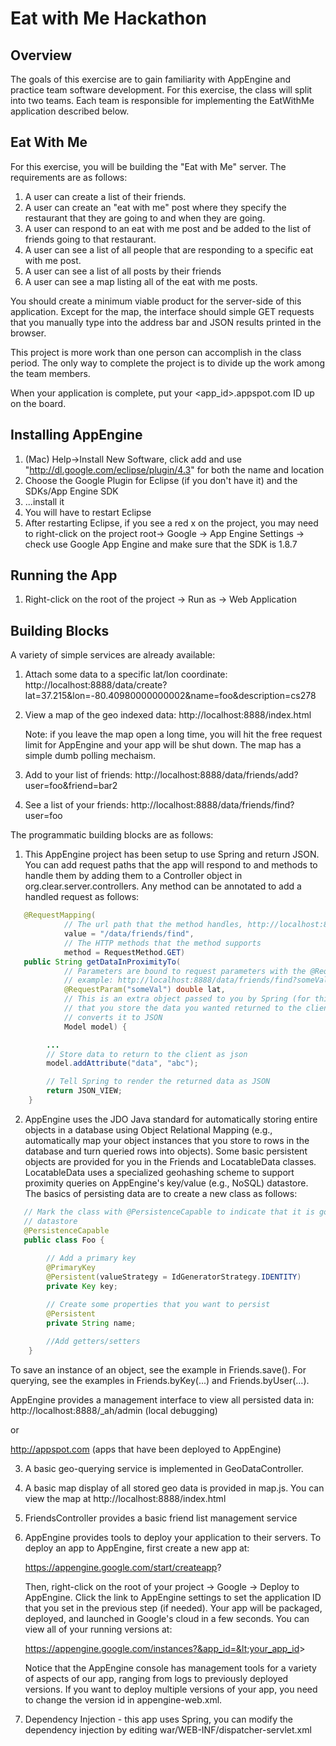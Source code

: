 Eat with Me Hackathon
======================

Overview
---------
The goals of this exercise are to gain familiarity with AppEngine and practice 
team software development. For this exercise, the class will split into two teams. 
Each team is responsible for implementing the EatWithMe application described below.

Eat With Me
-----------
For this exercise, you will be building the "Eat with Me" server. The requirements
are as follows:

1. A user can create a list of their friends.
2. A user can create an "eat with me" post where they specify the restaurant that they
   are going to and when they are going.
3. A user can respond to an eat with me post and be added to the list of friends going
   to that restaurant.
4. A user can see a list of all people that are responding to a specific eat with me
   post.
5. A user can see a list of all posts by their friends  
6. A user can see a map listing all of the eat with me posts.

You should create a minimum viable product for the server-side of this application.
Except for the map, the interface should simple GET requests that you manually type 
into the address bar and JSON results printed in the browser. 

This project is more work than one person can accomplish in the class period. The
only way to complete the project is to divide up the work among the team members.

When your application is complete, put your &lt;app_id&gt;.appspot.com ID up on the board.

Installing AppEngine
---------------------
1. (Mac) Help->Install New Software, click add and use "http://dl.google.com/eclipse/plugin/4.3" for
   both the name and location
2. Choose the Google Plugin for Eclipse (if you don't have it) and the SDKs/App Engine SDK
3. ...install it
4. You will have to restart Eclipse
5. After restarting Eclipse, if you see a red x on the project, you may need to right-click on the
   project root-> Google -> App Engine Settings -> check use Google App Engine and make sure that
   the SDK is 1.8.7

Running the App
----------------
1. Right-click on the root of the project -> Run as -> Web Application

Building Blocks
----------------
A variety of simple services are already available:

1. Attach some data to a specific lat/lon coordinate:
   http://localhost:8888/data/create?lat=37.215&lon=-80.40980000000002&name=foo&description=cs278
   
2. View a map of the geo indexed data:
   http://localhost:8888/index.html
   
   Note: if you leave the map open a long time, you will hit the free request limit for
   AppEngine and your app will be shut down. The map has a simple dumb polling mechaism.

3. Add to your list of friends:
   http://localhost:8888/data/friends/add?user=foo&friend=bar2
   
4. See a list of your friends:
   http://localhost:8888/data/friends/find?user=foo


The programmatic building blocks are as follows:

1. This AppEngine project has been setup to use Spring and return JSON. You can add
   request paths that the app will respond to and methods to handle them by adding them
   to a Controller object in org.clear.server.controllers. Any method can be annotated 
   to add a handled request as follows:

```java 
   @RequestMapping(
   			// The url path that the method handles, http://localhost:8888/data/friends/find
   			value = "/data/friends/find", 
   			// The HTTP methods that the method supports
   			method = RequestMethod.GET)
   public String getDataInProximityTo(
            // Parameters are bound to request parameters with the @RequestParam annotation,
            // example: http://localhost:8888/data/friends/find?someVal=1.23
            @RequestParam("someVal") double lat, 
            // This is an extra object passed to you by Spring (for this particular configuration)
            // that you store the data you wanted returned to the client in. Spring automatically
            // converts it to JSON
            Model model) {

		...
		// Store data to return to the client as json
		model.addAttribute("data", "abc");

		// Tell Spring to render the returned data as JSON
		return JSON_VIEW;
	}
```
	
2. AppEngine uses the JDO Java standard for automatically storing entire objects in a database
   using Object Relational Mapping (e.g., automatically map your object instances that you store
   to rows in the database and turn queried rows into objects). Some basic persistent objects
   are provided for you in the Friends and LocatableData classes. LocatableData uses a specialized
   geohashing scheme to support proximity queries on AppEngine's key/value (e.g., NoSQL) datastore.
   The basics of persisting data are to create a new class as follows:

```java 
   // Mark the class with @PersistenceCapable to indicate that it is going to be stored in the
   // datastore
   @PersistenceCapable
   public class Foo {
   
   		// Add a primary key
   		@PrimaryKey
		@Persistent(valueStrategy = IdGeneratorStrategy.IDENTITY)
		private Key key;

		// Create some properties that you want to persist
		@Persistent
		private String name;
		
		//Add getters/setters
	}
```	

To save an instance of an object, see the example in Friends.save(). For querying, see the
examples in Friends.byKey(...) and Friends.byUser(...).
	
AppEngine provides a management interface to view all persisted data in:
http://localhost:8888/_ah/admin (local debugging)
	
or
	
http://appspot.com (apps that have been deployed to AppEngine)
	
3. A basic geo-querying service is implemented in GeoDataController.
 
4. A basic map display of all stored geo data is provided in map.js. You can view the map at
   http://localhost:8888/index.html

5. FriendsController provides a basic friend list management service

6. AppEngine provides tools to deploy your application to their servers. To deploy an app
   to AppEngine, first create a new app at:
   
   https://appengine.google.com/start/createapp?
   
   Then, right-click on the root of your project -> Google -> Deploy to AppEngine. Click the
   link to AppEngine settings to set the application ID that you set in the previous step
   (if needed). Your app will be packaged, deployed, and launched in Google's cloud in a
   few seconds. You can view all of your running versions at:
   
   https://appengine.google.com/instances?&app_id=&lt;your_app_id&gt;
   
   Notice that the AppEngine console has management tools for a variety of aspects of our
   app, ranging from logs to previously deployed versions. If you want to deploy multiple
   versions of your app, you need to change the version id in appengine-web.xml.
   
 7. Dependency Injection - this app uses Spring, you can modify the dependency injection
    by editing war/WEB-INF/dispatcher-servlet.xml
